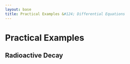 ```yaml
---
layout: base
title: Practical Examples &#124; Differential Equations
---
```


# Practical Examples

## Radioactive Decay
